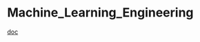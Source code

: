 # Machine_Learning_Engineering

[doc](https://docs.google.com/document/d/1jzubd2naC6nUmkjL-0BnF0vPsnsHgk9AORgu_heylzc/edit)
